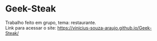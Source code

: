# Geek-Steak
Trabalho feito em grupo, tema: restaurante.
<br>
Link para acessar o site: https://vinicius-souza-araujo.github.io/Geek-Steak/
